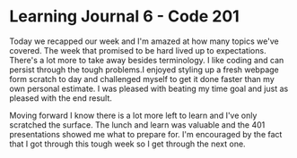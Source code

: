 # Learning Journal 6 - Code 201

Today we recapped our week and I'm amazed at how many topics we've covered. The week that promised to be hard lived up to expectations. There's a lot more to take away besides terminology. I like coding and can persist through the tough problems.I enjoyed styling up a fresh webpage form scratch to day and challenged myself to get it done faster than my own personal estimate. I was pleased with beating my time goal and just as pleased with the end result.

Moving forward I know there is a lot more left to learn and I've only scratched the surface. The lunch and learn was valuable and the 401 presentations showed me what to prepare for. I'm encouraged by the fact that I got through this tough week so I get through the next one.
